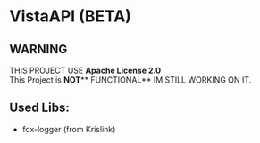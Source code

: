 # VistaAPI (BETA)

## WARNING
THIS PROJECT USE **Apache License 2.0**
</br>
This Project is **NOT**** FUNCTIONAL** IM STILL WORKING ON IT.

## Used Libs:
- fox-logger (from Krislink)


